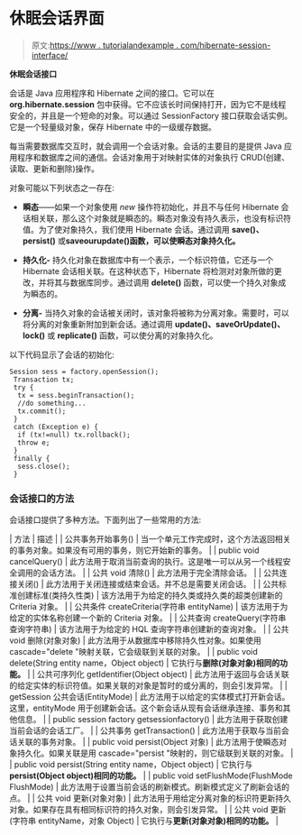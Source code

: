 # 休眠会话界面

> 原文:[https://www . tutorialandexample . com/hibernate-session-interface/](https://www.tutorialandexample.com/hibernate-session-interface/)

**休眠会话接口**

会话是 Java 应用程序和 Hibernate 之间的接口。它可以在 **org.hibernate.session** 包中获得。它不应该长时间保持打开，因为它不是线程安全的，并且是一个短命的对象。可以通过 SessionFactory 接口获取会话实例。它是一个轻量级对象，保存 Hibernate 中的一级缓存数据。

每当需要数据库交互时，就会调用一个会话对象。会话的主要目的是提供 Java 应用程序和数据库之间的通信。会话对象用于对映射实体的对象执行 CRUD(创建、读取、更新和删除)操作。

对象可能以下列状态之一存在:

*   **瞬态**——如果一个对象使用 *new* 操作符初始化，并且不与任何 Hibernate 会话相关联，那么这个对象就是瞬态的。瞬态对象没有持久表示，也没有标识符值。为了使对象持久，我们使用 Hibernate 会话。通过调用 **save()、persist()** 或**saveourupdate()**函数**，可以使瞬态对象持久化。**

*   **持久化-** 持久化对象在数据库中有一个表示，一个标识符值，它还与一个 Hibernate 会话相关联。在这种状态下，Hibernate 将检测对对象所做的更改，并将其与数据库同步。通过调用 **delete()** 函数，可以使一个持久对象成为瞬态的。

*   **分离-** 当持久对象的会话被关闭时，该对象将被称为分离对象。需要时，可以将分离的对象重新附加到新会话。通过调用 **update()、saveOrUpdate()、lock()** 或 **replicate()** 函数，可以使分离的对象持久化。

以下代码显示了会话的初始化:

```
Session sess = factory.openSession();
 Transaction tx; 
 try { 
  tx = sess.beginTransaction(); 
  //do something... 
  tx.commit(); 
 } 
 catch (Exception e) {
  if (tx!=null) tx.rollback();
  throw e;
 } 
 finally {
  sess.close();
 } 
```

### 会话接口的方法

会话接口提供了多种方法。下面列出了一些常用的方法:

| 方法 | 描述 |
| 公共事务开始事务() | 当一个单元工作完成时，这个方法返回相关的事务对象。如果没有可用的事务，则它开始新的事务。 |
| public void cancelQuery() | 此方法用于取消当前查询的执行。这是唯一可以从另一个线程安全调用的会话方法。 |
| 公共 void 清除() | 此方法用于完全清除会话。 |
| 公共连接关闭() | 此方法用于关闭连接或结束会话。并不总是需要关闭会话。 |
| 公共标准创建标准(类持久性类) | 该方法用于为给定的持久类或持久类的超类创建新的 Criteria 对象。 |
| 公共条件 createCriteria(字符串 entityName) | 该方法用于为给定的实体名称创建一个新的 Criteria 对象。 |
| 公共查询 createQuery(字符串查询字符串) | 该方法用于为给定的 HQL 查询字符串创建新的查询对象。 |
| 公共 void 删除(对象对象) | 此方法用于从数据库中移除持久性对象。如果使用 cascade="delete "映射关联，它会级联到关联的对象。 |
| public void delete(String entity name，Object object) | 它执行与**删除(对象对象)相同的功能。** |
| 公共可序列化 getIdentifier(Object object) | 此方法用于返回与会话关联的给定实体的标识符值。如果关联的对象是暂时的或分离的，则会引发异常。 |
| getSession 公共会话(EntityMode) | 此方法用于以给定的实体模式打开新会话。这里，entityMode 用于创建新会话。这个新会话从现有会话继承连接、事务和其他信息。 |
| public session factory getsessionfactory() | 此方法用于获取创建当前会话的会话工厂。 |
| 公共事务 getTransaction() | 此方法用于获取与当前会话关联的事务对象。 |
| public void persist(Object 对象) | 此方法用于使瞬态对象持久化。如果关联是用 cascade="persist "映射的，则它级联到关联的对象。 |
| public void persist(String entity name，Object object) | 它执行与 **persist(Object object)相同的功能。** |
| public void setFlushMode(FlushMode FlushMode) | 此方法用于设置当前会话的刷新模式。刷新模式定义了刷新会话的点。 |
| 公共 void 更新(对象对象) | 此方法用于用给定分离对象的标识符更新持久对象。如果存在具有相同标识符的持久对象，则会引发异常。 |
| 公共 void 更新(字符串 entityName，对象 Object) | 它执行与**更新(对象对象)相同的功能。** |
